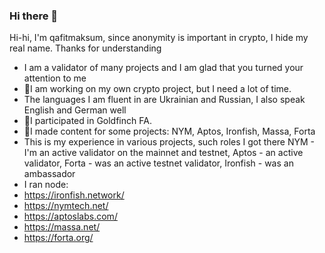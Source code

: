 ### Hi there 👋

Hi-hi, I'm qafitmaksum, since anonymity is important in crypto, I hide my real name. Thanks for understanding
* I am a validator of many projects and I am glad that you turned your attention to me
* 🔗I am working on my own crypto project, but I need a lot of time.
* The languages I am fluent in are Ukrainian and Russian, I also speak English and German well
* 👤I participated in Goldfinch FA.
* 🎨I made content for some projects: NYM, Aptos, Ironfish, Massa, Forta
* This is my experience in various projects, such roles I got there NYM - I'm an active validator on the mainnet and testnet, Aptos - an active validator, Forta - was an active testnet validator, Ironfish - was an ambassador
* I ran node:
* https://ironfish.network/
* https://nymtech.net/
* https://aptoslabs.com/
* https://massa.net/
* https://forta.org/

